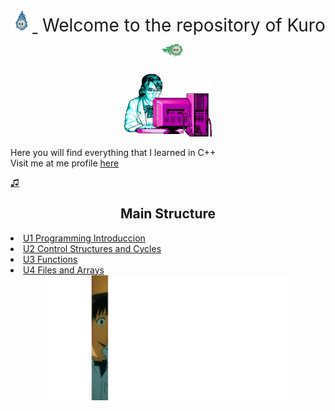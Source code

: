 
<div align ="center">

<h1 style="font-weight:normal">
  <a href="https://sourcerer.io">
    <img src=https://github.com/UP210630/UP210630_CPP/blob/main/Imagenes/Fireee.webp
    alt="Gif1" width=35>
  </a>
  &nbsp;Welcome to the repository of Kuro &nbsp;
  <img src=https://github.com/UP210630/UP210630_CPP/blob/main/Imagenes/Tad2ZrQ.gif 
    alt="gif2" width=35>

</div>

  <div align ="CENTER">
  <img  height="100" src="Imagenes/retro.png"/>
  </div>

Here you will find everything that I learned in C++ <br>
Visit me at me profile [here](https://github.com/UP210630)

[♫](https://www.youtube.com/watch?v=k_TbOH8iE4U)

<div align ="center">
<h2>Main Structure</h2>
</div>

<o>
    <li><a href="https://github.com/UP210630/UP210630_CPP/tree/main/Programation/U1">  U1 Programming Introduccion</a></li>
    <li><a href="https://github.com/UP210630/UP210630_CPP/tree/main/Programation/U2">  U2 Control Structures and Cycles</a></li>
    <li><a href="https://github.com/UP210630/UP210630_CPP/tree/main/Programation/U3">  U3 Functions</a></li>
    <li><a href="https://github.com/UP210630/UP210630_CPP/tree/main/Programation/U4">  U4 Files and Arrays</a></li>

 <div align ="CENTER">
<img alt="c++" height="200" src="https://github.com/UP210630/UP210630_CPP/blob/main/Imagenes/PositiveWhisperedAmethystgemclam-max-1mb.gif"/>
</div>    


